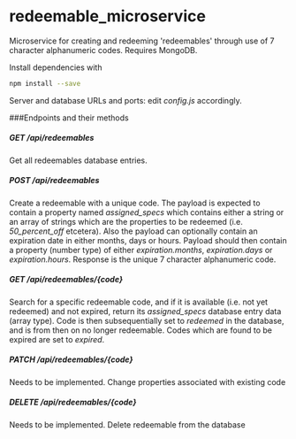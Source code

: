 # redeemable_microservice
Microservice for creating and redeeming 'redeemables' through use of 7 character alphanumeric codes. Requires MongoDB.

Install dependencies with
```bash
npm install --save
```

Server and database URLs and ports: edit *config.js* accordingly.

###Endpoints and their methods

##### GET /api/redeemables

Get all redeemables database entries.

##### POST /api/redeemables

Create a redeemable with a unique code. The payload is expected to contain a property named *assigned_specs* which contains either a string or an array of strings which are the properties to be redeemed (i.e. *50_percent_off* etcetera).
Also the payload can optionally contain an expiration date in either months, days or hours. Payload should then contain a property (number type) of either *expiration.months*, *expiration.days* or *expiration.hours*. Response is the unique 7 character alphanumeric code.

##### GET /api/redeemables/{code}

Search for a specific redeemable code, and if it is available (i.e. not yet redeemed) and not expired, return its *assigned_specs* database entry data (array type). Code is then subsequentially set to *redeemed* in the database, and is from then on no longer redeemable. Codes which are found to be expired are set to *expired*.

##### PATCH /api/redeemables/{code}

Needs to be implemented. Change properties associated with existing code

##### DELETE /api/redeemables/{code}

Needs to be implemented. Delete redeemable from the database
